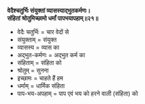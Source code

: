 **वेदैश्चतुर्भिः संयुक्तां व्यासस्याद्भुतकर्मणः।\
संहितां श्रोतुमिच्छामो धर्मां पापभयापहाम्॥२१॥**

- वेदैः चतुर्भिः = चार वेदों से
- संयुक्ताम् = संयुक्त
- व्यासस्य = व्यास का
- अद्भुत-कर्मणः = अद्भुत कर्म का
- संहिताम् = संहिता को
- श्रोतुम् = सुनना
- इच्छामः = चाहते हैं हम
- धर्माम् = धार्मिक संहिता
- पाप-भय-अपहाम् = पाप एवं भय को हरने वाली (संहिता) को